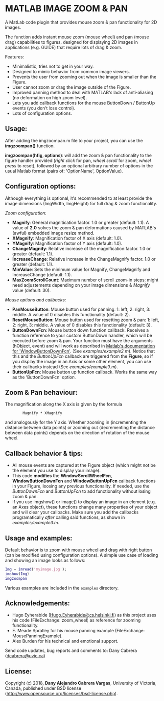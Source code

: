 # MATLAB IMAGE ZOOM & PAN
A MatLab code plugin that provides mouse zoom &amp; pan functionality for 2D images.

The function adds instant mouse zoom (mouse wheel) and pan (mouse drag) capabilities to figures,
designed for displaying 2D images in applications (e.g. GUIDE) that require lots of drag & zoom.

Features:
* Minimalistic, tries not to get in your way.
* Designed to mimic behavior from common image viewers.
* Prevents the user from zooming out when the image is smaller than the Figure.
* User cannot zoom or drag the image outside of the Figure.
* Improved panning method to deal with MATLAB's lack of anti-aliasing (no deformation on high zoom level).
* Lets you add callback functions for the mouse ButtonDown / ButtonUp events (you don't lose control).
* Lots of configuration options.

## Usage:

After adding the imgzoompan.m file to your project, you can use the **imgzoompan()** function.

**imgzoompan(hfig, options)**: will add the zoom & pan functionality to the figure
handler provided (*right click* for pan, *wheel scroll* for zoom, *wheel press* to reset),
followed by an optional arbitrary number of options in the usual Matlab format
(pairs of: 'OptionName', OptionValue).

## Configuration options:

Although everything is optional, it's recommended to at least provide the image dimensions
(ImgWidth, ImgHeight) for full drag & zoom functionality.

*Zoom configuration:*
 * **Magnify**: General magnitication factor. 1.0 or greater (default: 1.1). A value of **2.0** solves the
                zoom & pan deformations caused by MATLAB's (awful) embedded image resize method.
 * **XMagnify**: Magnification factor of X axis (default: 1.0).
 * **YMagnify**: Magnification factor of Y axis (default: 1.0).
 * **ChangeMagnify**: Relative increase of the magnification factor. 1.0 or greater (default: 1.1).
 * **IncreaseChange**: Relative increase in the ChangeMagnify factor. 1.0 or greater (default: 1.1).
 * **MinValue**: Sets the minimum value for Magnify, ChangeMagnify and IncreaseChange (default: 1.1).
 * **MaxZoomScrollCount**: Maximum number of scroll zoom-in steps; might need adjustements depending on your
                           image dimensions & _Magnify_ value (default: 30).


*Mouse options and callbacks:*
 * **PanMouseButton**: Mouse button used for panning: 1: left, 2: right, 3: middle.
                       A value of 0 disables this functionality (default: 2).
 * **ResetMouseButton**: Mouse button used for resetting zoom & pan: 1: left, 2: right, 3: middle.
                         A value of 0 disables this functionality (default: 3).
 * **ButtonDownFcn**: Mouse button down function callback. Receives a function reference to your custom
                      ButtonDown handler, which will be executed before zoom & pan. Your function must have the arguments
                      (hObject, event) and will work as described in [Matlab's documentation for
                      'WindowButtonDownFcn'](https://www.mathworks.com/help/matlab/ref/matlab.ui.figure-properties.html#buiwuyk-1-WindowButtonDownFcn).
                      (See _examples/example2.m_). Notice that this and the _ButtonUpFcn_
					  callback are triggered from the **Figure**, so if you display the image in an Axis or
					  some other element, you can use their callbacks instead (See _examples/example3.m_).
 * **ButtonUpFcn**: Mouse button up function callback. Works the same way as the 'ButtonDownFcn' option.

## Zoom & Pan behaviour:

The magnification along the X axis is given by the formula

            Magnify * XMagnify

and analogously for the Y axis. Whether zooming in (incrementing the
distance between data points) or zooming out (decrementing the distance
between data points) depends on the direction of rotation of the mouse wheel.

## Callback behavior & tips:

* All mouse events are captured at the Figure object (which might not be the
  element you use to display your image).
* This code **modifies** the **WindowScrollWheelFcn**, **WindowButtonDownFcn** and **WindowButtonUpFcn** callback functions
  in your Figure, loosing any previous functionality. If needed, use the _ButtonDownFcn_ and _ButtonUpFcn_ to add functionality
  without losing zoom & pan.
* If you use imgshow() or image() to display an image in an element (e.g. an Axes object), these
  functions change many properties of your object and will clear your callbacks. Make sure you
  add the callbacks programatically _after_ calling said functions, as shown in _examples/example3.m_.

## Usage and examples:

Default behavior is to zoom with mouse wheel and drag with right button (can be modified
using configuration options). A simple use case of loading and showing an image looks as follows:

```matlab
Img = imread('myimage.jpg');
imshow(Img)
imgzoompan
```

Various examples are included in the `examples` directory. 

## Acknowledgements:

* Hugo Eyherabide (Hugo.Eyherabide@cs.helsinki.fi) as this project uses his code
   (FileExchange: zoom_wheel) as reference for zooming functionality.
* E. Meade Spratley for his mouse panning example (FileExchange: MousePanningExample).
* Alex Burden for his technical and emotional support.

Send code updates, bug reports and comments to: Dany Cabrera (dcabrera@uvic.ca)

## License:
Copyright (c) 2018, **Dany Alejandro Cabrera Vargas**, University of Victoria, Canada,
published under BSD license (http://www.opensource.org/licenses/bsd-license.php).
